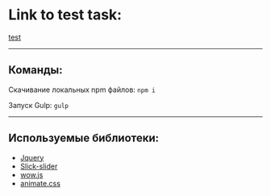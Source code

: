 # Link to test task:

[test](https://thimovez.github.io/test/)
____

## Команды:

Скачивание локальных npm файлов: 
`npm i`

Запуск Gulp: 
`gulp`

____
## Используемые библиотеки:
- [Jquery](https://github.com/glidejs/glide)
- [Slick-slider](https://github.com/glidejs/glide)
- [wow.js](https://wowjs.uk/)
- [animate.css](https://animate.style/)

